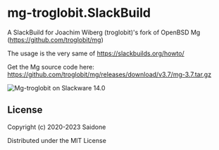 # mg-troglobit.SlackBuild

A SlackBuild for Joachim Wiberg (troglobit)'s fork of OpenBSD Mg (https://github.com/troglobit/mg)

The usage is the very same of https://slackbuilds.org/howto/

Get the Mg source code here: https://github.com/troglobit/mg/releases/download/v3.7/mg-3.7.tar.gz

![Mg-troglobit on Slackware 14.0](https://i.postimg.cc/P5BKVR8N/mg37.png "Mg-troglobit on Slackware 14.0")

## License
Copyright (c) 2020-2023 Saidone

Distributed under the MIT License
